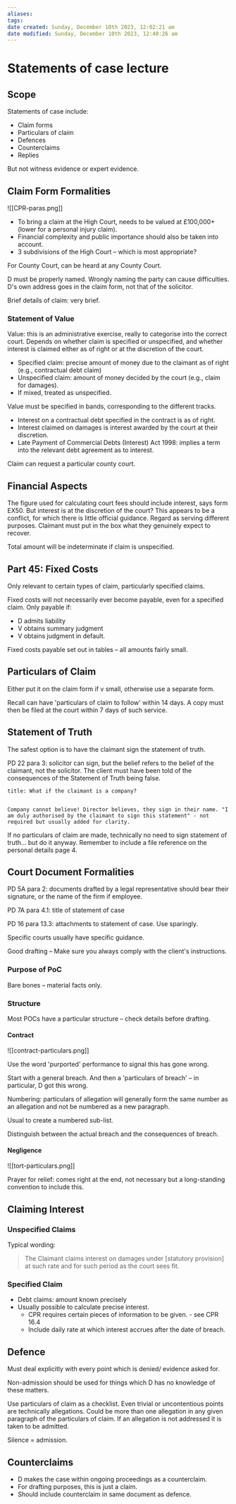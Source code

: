 ```yaml
---
aliases: 
tags: 
date created: Sunday, December 10th 2023, 12:02:21 am
date modified: Sunday, December 10th 2023, 12:40:26 am
---
```


# Statements of case lecture

## Scope

Statements of case include:

- Claim forms
- Particulars of claim
- Defences
- Counterclaims
- Replies

But not witness evidence or expert evidence.

## Claim Form Formalities

![[CPR-paras.png]]

- To bring a claim at the High Court, needs to be valued at £100,000+ (lower for a personal injury claim).
- Financial complexity and public importance should also be taken into account.
- 3 subdivisions of the High Court – which is most appropriate?

For County Court, can be heard at any County Court.

D must be properly named. Wrongly naming the party can cause difficulties. D's own address goes in the claim form, not that of the solicitor.

Brief details of claim: very brief.

### Statement of Value

Value: this is an administrative exercise, really to categorise into the correct court. Depends on whether claim is specified or unspecified, and whether interest is claimed either as of right or at the discretion of the court.

- Specified claim: precise amount of money due to the claimant as of right (e.g., contractual debt claim)
- Unspecified claim: amount of money decided by the court (e.g., claim for damages).
- If mixed, treated as unspecified.

Value must be specified in bands, corresponding to the different tracks.

- Interest on a contractual debt specified in the contract is as of right.
- Interest claimed on damages is interest awarded by the court at their discretion.
- Late Payment of Commercial Debts (Interest) Act 1998: implies a term into the relevant debt agreement as to interest.

Claim can request a particular county court.

## Financial Aspects

The figure used for calculating court fees should include interest, says form EX50. But interest is at the discretion of the court? This appears to be a conflict, for which there is little official guidance. Regard as serving different purposes. Claimant must put in the box what they genuinely expect to recover.

Total amount will be indeterminate if claim is unspecified.

## Part 45: Fixed Costs

Only relevant to certain types of claim, particularly specified claims.

Fixed costs will not necessarily ever become payable, even for a specified claim. Only payable if:

- D admits liability
- V obtains summary judgment
- V obtains judgment in default.

Fixed costs payable set out in tables – all amounts fairly small.

## Particulars of Claim

Either put it on the claim form if v small, otherwise use a separate form.

Recall can have 'particulars of claim to follow' within 14 days. A copy must then be filed at the court within 7 days of such service.

## Statement of Truth

The safest option is to have the claimant sign the statement of truth.

PD 22 para 3: solicitor can sign, but the belief refers to the belief of the claimant, not the solicitor. The client must have been told of the consequences of the Statement of Truth being false.

```ad-question
title: What if the claimant is a company?


Company cannot believe! Director believes, they sign in their name. "I am duly authorised by the claimant to sign this statement" - not required but usually added for clarity. 
```

If no particulars of claim are made, technically no need to sign statement of truth… but do it anyway. Remember to include a file reference on the personal details page 4.

## Court Document Formalities

PD 5A para 2: documents drafted by a legal representative should bear their signature, or the name of the firm if employee.

PD 7A para 4.1: title of statement of case

PD 16 para 13.3: attachments to statement of case. Use sparingly.

Specific courts usually have specific guidance.

Good drafting – Make sure you always comply with the client's instructions.

### Purpose of PoC

Bare bones – material facts only.

### Structure

Most POCs have a particular structure – check details before drafting.

#### Contract

![[contract-particulars.png]]

Use the word 'purported' performance to signal this has gone wrong.

Start with a general breach. And then a 'particulars of breach' – in particular, D got this wrong.

Numbering: particulars of allegation will generally form the same number as an allegation and not be numbered as a new paragraph.

Usual to create a numbered sub-list.

Distinguish between the actual breach and the consequences of breach.

#### Negligence

![[tort-particulars.png]]

Prayer for relief: comes right at the end, not necessary but a long-standing convention to include this.

## Claiming Interest

### Unspecified Claims

Typical wording:

> The Claimant claims interest on damages under [statutory provision] at such rate and for such period as the court sees fit.

### Specified Claim

- Debt claims: amount known precisely
- Usually possible to calculate precise interest.
	- CPR requires certain pieces of information to be given. - see CPR 16.4
	- Include daily rate at which interest accrues after the date of breach.

## Defence

Must deal explicitly with every point which is denied/ evidence asked for.

Non-admission should be used for things which D has no knowledge of these matters.

Use particulars of claim as a checklist. Even trivial or uncontentious points are technically allegations. Could be more than one allegation in any given paragraph of the particulars of claim. If an allegation is not addressed it is taken to be admitted.

Silence = admission.

## Counterclaims

- D makes the case within ongoing proceedings as a counterclaim.
- For drafting purposes, this is just a claim.
- Should include counterclaim in same document as defence.
